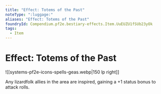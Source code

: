 ```yaml
---
title: "Effect: Totems of the Past"
noteType: ":luggage:"
aliases: "Effect: Totems of the Past"
foundryId: Compendium.pf2e.bestiary-effects.Item.UuEUZU1fSUb23yOk
tags:
  - Item
---
```


# Effect: Totems of the Past
![[systems-pf2e-icons-spells-geas.webp|150 lp right]]

Any lizardfolk allies in the area are inspired, gaining a +1 status bonus to attack rolls.
